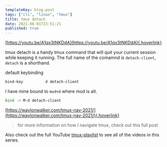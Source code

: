 ```yaml
---
templateKey: blog-post
tags: ["cli", "linux", "tmux"]
title: tmux detach
date: 2021-08-01T23:51:21
published: true
---
```


[https://youtu.be/A1qx3tNKDdA](https://youtu.be/A1qx3tNKDdA){.hoverlink}

tmux detach is a handy tmux command that will quit your current session while
keeping it running. The full name of the comamnd is `detach-client`, `detach`
is a shorthand.

default keybinding

```bash
bind-key          d detach-client
```

I have mine bound to `mod+d` where mod is alt.

```bash
bind -n M-d detach-client
```

[https://waylonwalker.com/tmux-nav-2021/](https://waylonwalker.com/tmux-nav-2021/){.hoverlink}

> for more information on how I navigate tmux, check out this full post

Also check out the full YouTube
[tmux-playlist](https://www.youtube.com/playlist?list=PLTRNG6WIHETB4reAxbWza3CZeP9KL6Bkr)
to see all of the videos in this series.
